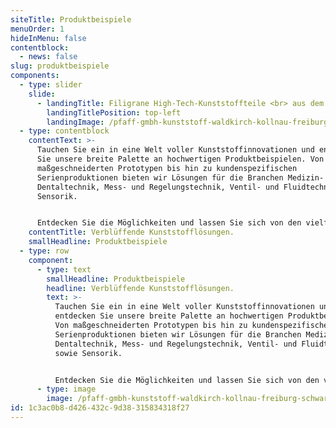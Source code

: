 ```yaml
---
siteTitle: Produktbeispiele
menuOrder: 1
hideInMenu: false
contentblock:
  - news: false
slug: produktbeispiele
components:
  - type: slider
    slide:
      - landingTitle: Filigrane High-Tech-Kunststoffteile <br> aus dem Schwarzwald.
        landingTitlePosition: top-left
        landingImage: /pfaff-gmbh-kunststoff-waldkirch-kollnau-freiburg-schwarzwald.jpg
  - type: contentblock
    contentText: >-
      Tauchen Sie ein in eine Welt voller Kunststoffinnovationen und entdecken
      Sie unsere breite Palette an hochwertigen Produktbeispielen. Von
      maßgeschneiderten Prototypen bis hin zu kundenspezifischen
      Serienproduktionen bieten wir Lösungen für die Branchen Medizin- und
      Dentaltechnik, Mess- und Regelungstechnik, Ventil- und Fluidtechnik sowie
      Sensorik.


      Entdecken Sie die Möglichkeiten und lassen Sie sich von den vielfältigen Kunststoffanwendungen bei PFAFF GmbH inspirieren.
    contentTitle: Verblüffende Kunststofflösungen.
    smallHeadline: Produktbeispiele
  - type: row
    component:
      - type: text
        smallHeadline: Produktbeispiele
        headline: Verblüffende Kunststofflösungen.
        text: >-
          Tauchen Sie ein in eine Welt voller Kunststoffinnovationen und
          entdecken Sie unsere breite Palette an hochwertigen Produktbeispielen.
          Von maßgeschneiderten Prototypen bis hin zu kundenspezifischen
          Serienproduktionen bieten wir Lösungen für die Branchen Medizin- und
          Dentaltechnik, Mess- und Regelungstechnik, Ventil- und Fluidtechnik
          sowie Sensorik.


          Entdecken Sie die Möglichkeiten und lassen Sie sich von den vielfältigen Kunststoffanwendungen bei PFAFF GmbH inspirieren.
      - type: image
        image: /pfaff-gmbh-kunststoff-waldkirch-kollnau-freiburg-schwarzwald.jpg
id: 1c3ac0b8-d426-432c-9d38-315834318f27
---
```

